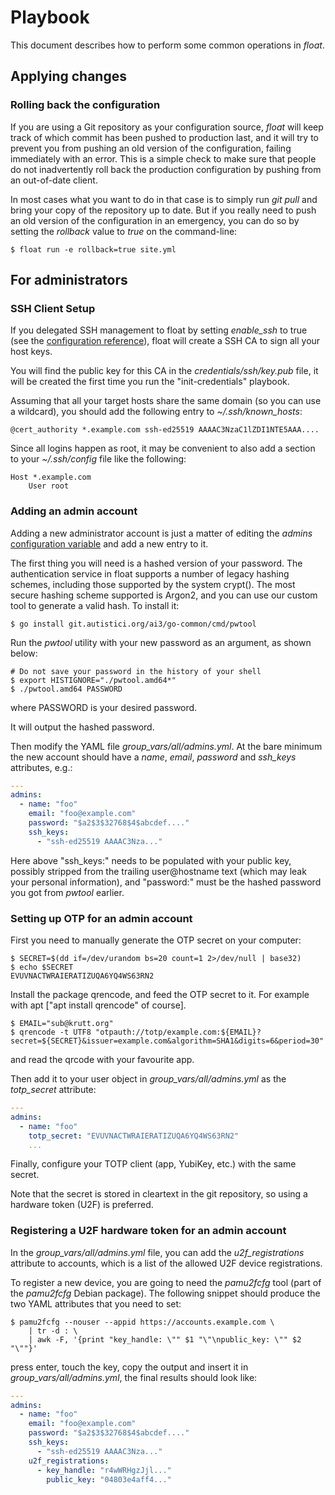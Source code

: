 Playbook
===

This document describes how to perform some common operations in
*float*.


## Applying changes

### Rolling back the configuration

If you are using a Git repository as your configuration source,
*float* will keep track of which commit has been pushed to production
last, and it will try to prevent you from pushing an old version of
the configuration, failing immediately with an error. This is a simple
check to make sure that people do not inadvertently roll back the
production configuration by pushing from an out-of-date client.

In most cases what you want to do in that case is to simply run *git
pull* and bring your copy of the repository up to date. But if you
really need to push an old version of the configuration in an
emergency, you can do so by setting the *rollback* value to *true* on
the command-line:

```shell
$ float run -e rollback=true site.yml
```


## For administrators

### SSH Client Setup

If you delegated SSH management to float by setting *enable_ssh* to
true (see the [configuration reference](configuration.md)), float will
create a SSH CA to sign all your host keys.

You will find the public key for this CA in the
*credentials/ssh/key.pub* file, it will be created the first time you
run the "init-credentials" playbook.

Assuming that all your target hosts share the same domain (so you can
use a wildcard), you should add the following entry to
*~/.ssh/known_hosts*:

```
@cert_authority *.example.com ssh-ed25519 AAAAC3NzaC1lZDI1NTE5AAA....
```

Since all logins happen as root, it may be convenient to also add a
section to your *~/.ssh/config* file like the following:

```
Host *.example.com
    User root
```

### Adding an admin account

Adding a new administrator account is just a matter of editing the
*admins* [configuration variable](configuration.md) and add a new
entry to it.

The first thing you will need is a hashed version of your
password. The authentication service in float supports a number of
legacy hashing schemes, including those supported by the system
crypt(). The most secure hashing scheme supported is Argon2, and you
can use our custom tool to generate a valid hash. To install it:

```shell
$ go install git.autistici.org/ai3/go-common/cmd/pwtool
```

Run the *pwtool* utility with your new password as an argument, as
shown below:

```shell
# Do not save your password in the history of your shell
$ export HISTIGNORE="./pwtool.amd64*"
$ ./pwtool.amd64 PASSWORD
```

where PASSWORD is your desired password.

It will output the hashed password.

Then modify the YAML file *group_vars/all/admins.yml*. At the bare
minimum the new account should have a *name*, *email*, *password* and
*ssh_keys* attributes, e.g.:

```yaml
---
admins:
  - name: "foo"
    email: "foo@example.com"
    password: "$a2$3$32768$4$abcdef...."
    ssh_keys:
      - "ssh-ed25519 AAAAC3Nza..."
```

Here above "ssh_keys:" needs to be populated with your public key,
possibly stripped from the trailing user@hostname text (which may leak
your personal information), and "password:" must be the hashed
password you got from *pwtool* earlier.

### Setting up OTP for an admin account

First you need to manually generate the OTP secret on your computer:

```shell
$ SECRET=$(dd if=/dev/urandom bs=20 count=1 2>/dev/null | base32)
$ echo $SECRET
EVUVNACTWRAIERATIZUQA6YQ4WS63RN2
```

Install the package qrencode, and feed the OTP secret to it.
For example with apt ["apt install qrencode" of course].

```shell
$ EMAIL="sub@krutt.org"
$ qrencode -t UTF8 "otpauth://totp/example.com:${EMAIL}?secret=${SECRET}&issuer=example.com&algorithm=SHA1&digits=6&period=30"
```

and read the qrcode with your favourite app.

Then add it to your user object in *group_vars/all/admins.yml* as the
*totp_secret* attribute:

```yaml
---
admins:
  - name: "foo"
    totp_secret: "EVUVNACTWRAIERATIZUQA6YQ4WS63RN2"
    ...
```

Finally, configure your TOTP client (app, YubiKey, etc.) with the same
secret.

Note that the secret is stored in cleartext in the git repository, so
using a hardware token (U2F) is preferred.

### Registering a U2F hardware token for an admin account

In the *group_vars/all/admins.yml* file, you can add the
*u2f_registrations* attribute to accounts, which is a list of the
allowed U2F device registrations.

To register a new device, you are going to need the *pamu2fcfg* tool
(part of the *pamu2fcfg* Debian package). The following snippet should
produce the two YAML attributes that you need to set:

```shell
$ pamu2fcfg --nouser --appid https://accounts.example.com \
    | tr -d : \
    | awk -F, '{print "key_handle: \"" $1 "\"\npublic_key: \"" $2 "\""}'
```

press enter, touch the key, copy the output and insert it in
*group_vars/all/admins.yml*, the final results should look like:

```yaml
---
admins:
  - name: "foo"
    email: "foo@example.com"
    password: "$a2$3$32768$4$abcdef...."
    ssh_keys:
      - "ssh-ed25519 AAAAC3Nza..."
    u2f_registrations:
      - key_handle: "r4wWRHgzJjl..."
        public_key: "04803e4aff4..."
```
